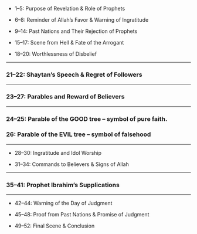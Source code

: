 * 1–5: Purpose of Revelation & Role of Prophets

* 6–8: Reminder of Allah’s Favor & Warning of Ingratitude

* 9–14: Past Nations and Their Rejection of Prophets

* 15–17: Scene from Hell & Fate of the Arrogant

* 18–20: Worthlessness of Disbelief

***

### 21–22: Shaytan’s Speech & Regret of Followers

***

### 23–27: Parables and Reward of Believers

***

### 24–25: Parable of the GOOD tree – symbol of pure faith.

### 26: Parable of the EVIL tree – symbol of falsehood

***

* 28–30: Ingratitude and Idol Worship

* 31–34: Commands to Believers & Signs of Allah

***

### 35–41: Prophet Ibrahim’s Supplications

***

* 42–44: Warning of the Day of Judgment

* 45–48: Proof from Past Nations & Promise of Judgment

* 49–52: Final Scene & Conclusion
